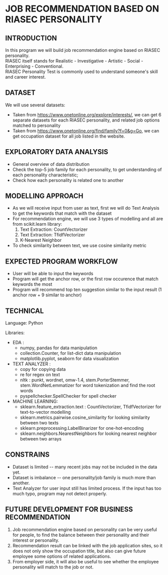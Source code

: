 # JOB RECOMMENDATION BASED ON RIASEC PERSONALITY

## INTRODUCTION
In this program we will build job recommendation engine based on RIASEC personality. <br>
RIASEC itself stands for Realistic - Investigative - Artistic - Social - Enterprising - Conventional. <br>
RIASEC Personality Test is commonly used to understand someone's skill and career interest. 

## DATASET
We will use several datasets:<br>
* Taken from https://www.onetonline.org/explore/interests/, we can get 6 separate datasets for each RIASEC personality, and related job options matched to personality
* Taken from https://www.onetonline.org/find/family?f=0&g=Go, we can get occupation dataset for all job listed in the website.

## EXPLORATORY DATA ANALYSIS
* General overview of data distribution
* Check the top-5 job family for each personality, to get understanding of each personality characteristic;
* Check how each personality is related one to another

## MODELLING APPROACH
* As we will receive input from user as text, first we will do Text Analysis to get the keywords that match with the dataset
* For recommendation engine, we will use 3 types of modelling and all are from scikit.learn library:
  1. Text Extraction: CountVectorizer
  2. Text Extraction: TfidfVectorizer
  3. K-Nearest Neighbor
* To check similarity between text, we use cosine similarity metric

## EXPECTED PROGRAM WORKFLOW
* User will be able to input the keywords
* Program will get the anchor row, or the first row occurence that match keywords the most
* Program will recommend top ten suggestion similar to the input result (1 anchor row + 9 similar to anchor)

## TECHNICAL
Language: Python

Libraries:
* EDA : 
  - numpy, pandas for data manipulation
  - collection.Counter, for list-dict data manipulation
  - matplotlib.pyplot, seaborn for data visualization
* TEXT ANALYZER : 
  - copy for copying data
  - re for regex on text
  - nltk : punkt, wordnet, omw-1.4, stem.PorterStemmer, stem.WordNetLemmatizer for word tokenization and find the root words
  - pyspellchecker.SpellChecker for spell checker
* MACHINE LEARNING: 
  - sklearn.feature_extraction.text : CountVectorizer, TfidfVectorizer for text-to-vector modelling
  - sklearn.metrics.pairwise.cosine_similarity for looking similarity between two texts
  - sklearn.preprocessing.LabelBinarizer for one-hot-encoding
  - sklearn.neighbors.NearestNeighbors for looking nearest neighbor between two arrays

## CONSTRAINS
* Dataset is limited -- many recent jobs may not be included in the data yet.
* Dataset is imbalance -- one personality/job family is much more than another.
* Text Analyzer for user input still has limited process. If the input has too much typo, program may not detect properly.

## FUTURE DEVELOPMENT FOR BUSINESS RECOMMENDATION
1. Job recommendation engine based on personality can be very useful for people, to find the balance between their personality and their interest or personality.
2. Recommendation result can be linked with the job application sites, so it does not only show the occupation title, but also can give future employee some options of related applications.
3. From employer side, it will also be useful to see whether the employee personality will match to the job or not.
